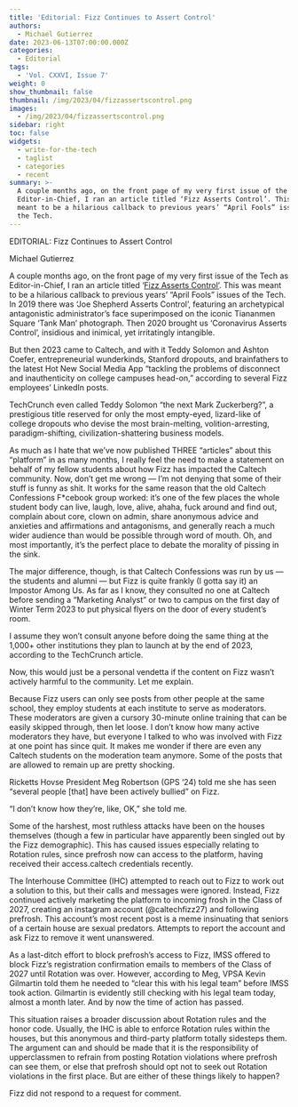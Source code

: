 ```yaml
---
title: 'Editorial: Fizz Continues to Assert Control'
authors:
  - Michael Gutierrez
date: 2023-06-13T07:00:00.000Z
categories:
  - Editorial
tags:
  - 'Vol. CXXVI, Issue 7'
weight: 0
show_thumbnail: false
thumbnail: /img/2023/04/fizzassertscontrol.png
images:
  - /img/2023/04/fizzassertscontrol.png
sidebar: right
toc: false
widgets:
  - write-for-the-tech
  - taglist
  - categories
  - recent
summary: >-
  A couple months ago, on the front page of my very first issue of the Tech as
  Editor-in-Chief, I ran an article titled ‘Fizz Asserts Control’. This was
  meant to be a hilarious callback to previous years’ “April Fools” issues of
  the Tech.
---
```


EDITORIAL: Fizz Continues to Assert Control

Michael Gutierrez

A couple months ago, on the front page of my very first issue of the Tech as Editor-in-Chief, I ran an article titled ‘[Fizz Asserts Control’](https://tech.caltech.edu/issues/2023-04-04.pdf). This was meant to be a hilarious callback to previous years’ “April Fools” issues of the Tech. In 2019 there was ‘Joe Shepherd Asserts Control’, featuring an archetypical antagonistic administrator’s face superimposed on the iconic Tiananmen Square ‘Tank Man’ photograph. Then 2020 brought us ‘Coronavirus Asserts Control’, insidious and inimical, yet irritatingly intangible.

But then 2023 came to Caltech, and with it Teddy Solomon and Ashton Coefer, entrepreneurial wunderkinds, Stanford dropouts, and brainfathers to the latest Hot New Social Media App “tackling the problems of disconnect and inauthenticity on college campuses head-on,” according to several Fizz employees’ LinkedIn posts.

TechCrunch even called Teddy Solomon “the next Mark Zuckerberg?”, a prestigious title reserved for only the most empty-eyed, lizard-like of college dropouts who devise the most brain-melting, volition-arresting, paradigm-shifting, civilization-shattering business models.

As much as I hate that we’ve now published THREE “articles” about this “platform” in as many months, I really feel the need to make a statement on behalf of my fellow students about how Fizz has impacted the Caltech community. Now, don’t get me wrong — I’m not denying that some of their stuff is funny as shit. It works for the same reason that the old Caltech Confessions F\*cebook group worked: it’s one of the few places the whole student body can live, laugh, love, alive, ahaha, fuck around and find out, complain about core, clown on admin, share anonymous advice and anxieties and affirmations and antagonisms, and generally reach a much wider audience than would be possible through word of mouth. Oh, and most importantly, it’s the perfect place to debate the morality of pissing in the sink.

The major difference, though, is that Caltech Confessions was run by us — the students and alumni — but Fizz is quite frankly (I gotta say it) an Impostor Among Us. As far as I know, they consulted no one at Caltech before sending a “Marketing Analyst” or two to campus on the first day of Winter Term 2023 to put physical flyers on the door of every student’s room.

I assume they won’t consult anyone before doing the same thing at the 1,000+ other institutions they plan to launch at by the end of 2023, according to the TechCrunch article.

Now, this would just be a personal vendetta if the content on Fizz wasn’t actively harmful to the community. Let me explain.

Because Fizz users can only see posts from other people at the same school, they employ students at each institute to serve as moderators. These moderators are given a cursory 30-minute online training that can be easily skipped through, then let loose. I don’t know how many active moderators they have, but everyone I talked to who was involved with Fizz at one point has since quit. It makes me wonder if there are even any Caltech students on the moderation team anymore. Some of the posts that are allowed to remain up are pretty shocking.

Ricketts Hovse President Meg Robertson (GPS ‘24) told me she has seen “several people  \[that] have been actively bullied” on Fizz. 

“I don’t know how they’re, like, OK,” she told me.

Some of the harshest, most ruthless attacks have been on the houses themselves (though a few in particular have apparently been singled out by the Fizz demographic). This has caused issues especially relating to Rotation rules, since prefrosh now can access to the platform, having received their access.caltech credentials recently. 

The Interhouse Committee (IHC) attempted to reach out to Fizz to work out a solution to this, but their calls and messages were ignored. Instead, Fizz continued actively marketing the platform to incoming frosh in the Class of 2027, creating an instagram account (@caltechfizz27) and following prefrosh. This account’s most recent post is a meme insinuating that seniors of a certain house are sexual predators. Attempts to report the account and ask Fizz to remove it went unanswered.

As a last-ditch effort to block prefrosh’s access to Fizz, IMSS offered to block Fizz’s registration confirmation emails to members of the Class of 2027 until Rotation was over. However, according to Meg, VPSA Kevin Gilmartin told them he needed to “clear this with his legal team” before IMSS took action. Gilmartin is evidently still checking with his legal team today, almost a month later. And by now the time of action has passed.

This situation raises a broader discussion about Rotation rules and the honor code. Usually, the IHC is able to enforce Rotation rules within the houses, but this anonymous and third-party platform totally sidesteps them. The argument can and should be made that it is the responsibility of upperclassmen to refrain from posting Rotation violations where prefrosh can see them, or else that prefrosh should opt not to seek out Rotation violations in the first place. But are either of these things likely to happen?

Fizz did not respond to a request for comment.

